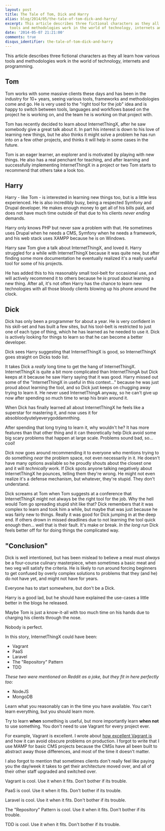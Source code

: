 ```yaml
---
layout: post
title: The Tale of Tom, Dick and Harry
alias: blog/2014/05/the-tale-of-tom-dick-and-harry/
excerpt: This article describes three fictional characters as they all learn how various
  tools and methodologies work in the world of technology, internets and programming.
date: '2014-05-07 21:21:00'
comments: true
disqus_identifier: the-tale-of-tom-dick-and-harry
---
```


This article describes three fictional characters as they all learn how various tools and methodologies work in the world of technology, internets and programming.

## Tom

Tom works with some massive clients these days and has been in the industry for 10+ years, seeing various tools, frameworks and methodologies come and go. He is very used to the "right tool for the job" idea and is happy to switch between tools, languages and workflows based on the project he is working on, and the team he is working on that project with.

Tom has recently decided to learn about InternetThingX, after he saw somebody give a great talk about it. In part his interest is down to his love of learning new things, but he also thinks it might solve a problem he has run into on a few other projects, and thinks it will help in some cases in the future.

Tom is an eager learner, an explorer and is motivated by playing with new things. He also has a real penchant  for teaching, and after learning and successfully implementing InternetThingX in a project or two Tom starts to recommend that others take a look too.

## Harry

Harry - like Tom - is interested in learning new things too, but is a little less experienced. He is also incredibly busy, being a respected Symfony and Drupal developer. He makes enough money to get all of his bills paid, and does not have much time outside of that due to his clients _never ending_ demands.

Harry only knows PHP but never saw a problem with that. He sometimes uses Drupal when he needs a CMS, Symfony when he needs a framework, and his web stack uses XAMPP because he is on Windows.

Harry saw Tom give a talk about InternetThingX, and loved it. Harry struggled for a while with InternetThingX because it was quite new, but after finding some more documentation he eventually realized it's a really useful tool for some of his projects.

He has added this to his reasonably small tool-belt for occasional use, and will actively recommend it to others because he is proud about learning a new thing. After all, it's not often Harry has the chance to learn new technologies with all those bloody clients blowing up his phone around the clock.

## Dick

Dick has only been a programmer for about a year. He is very confident in his skill-set and has built a few sites, but his tool-belt is restricted to just one of each type of thing, which he has learned as he needed to use it. Dick is actively looking for things to learn so that he can become a better developer.

Dick sees Harry suggesting that InternetThingX is good, so InternetThingX goes straight on Dicks todo list.

It takes Dick a _really_ long time to get the hang of InternetThingX. InternetThingX is quite a bit more complicated than InternetThingA but Dick keeps at it because he saw Harry saying that it was good. Harry missed out some of the "InternetThingX in useful in this context..." because he was just proud about learning the tool, and so Dick just keeps on chugging away trying to learn it. He never used InternetThingA anyway, so he can't give up now after spending so much time to wrap his brain around it.

When Dick has finally learned all about InternetThingX he feels like a superstar for mastering it, and now uses it for absobloodyutelyeverygoddamnthing.

After spending that long trying to learn it, why wouldn't he? It has more features than that other thing and it can theoretically help Dick avoid some big scary problems that happen at large scale. Problems sound bad, so... cool!

Dick now goes around recommending it to everyone who mentions trying to do something _near_ the problem space, not even necessarily in it. He doesn't have many options available so he proudly shouts about the closest one and it will _technically_ work. If Dick spots anyone talking negatively about InternetThingX he pounces, telling them they're wrong. He might not even realize it's a defense mechanism, but whatever, they're stupid. They don't understand.

Dick screams at Tom when Tom suggests at a conference that InternetThingX might not always be the right tool for the job. Why the hell would Tom go spreading stupid shit like that? Dick remembers that it was complex to learn and took him a while, but maybe that was just because he was fairly new to things. Really it was good for Dick jumping in at the deep end. If others drown in missed deadlines due to not learning the tool quick enough then... well that is their fault. It's make or break. _In the long run_ Dick feels better off for for doing things the complicated way.

## "Conclusion"

Dick is well intentioned, but has been mislead to believe a meal must _always_ be a four-course culinary masterpiece, when sometimes a basic meat and two veg will satisfy the criteria.  He is likely to run around forcing beginners to get confused by overly complex solutions to problems that they (and he) do not have yet, and might not have for years.

Everyone has to start somewhere, but don't be a Dick.

Harry is a good lad, but he should have explained the use-cases a little better in the blogs he released.

Maybe Tom is just a know-it-all with too much time on his hands due to charging his clients through the nose.

Nobody is perfect.

In this story, InternetThingX could have been:

* Vagrant
* PaaS
* Laravel
* The "Repository" Pattern
* TDD

_These two were mentioned on Reddit as a joke, but they fit in here perfectly too:_

* NodeJS
* MongoDB

Learn what you reasonably can in the time you have available. You can't learn everything, but you should learn more.

Try to learn **when** something is useful, but more importantly learn **when not** to use something. You don't need to use Vagrant for every project ever.

For example, Vagrant is excellent. I wrote about [how excellent Vagrant is](https://code.tutsplus.com/tutorials/vagrant-what-why-and-how--net-26500) and how it can avoid obscure problems on production. I forgot to write that I use MAMP for basic CMS projects because the CMSs have all been built to abstract away those differences, and most of the time it doesn't matter.

I also forgot to mention that sometimes clients don't really feel like paying you the day/week it takes to get their architecture moved over, and all of their other staff upgraded and switched over.

Vagrant is cool. Use it when it fits. Don't bother if its trouble.

PaaS is cool. Use it when it fits. Don't bother if its trouble.

Laravel is cool. Use it when it fits. Don't bother if its trouble.

The "Repository" Pattern is cool. Use it when it fits. Don't bother if its trouble.

TDD is cool. Use it when it fits. Don't bother if its trouble.
